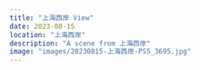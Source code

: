 ```yaml
---
title: "上海西岸 View"
date: 2023-08-15
location: "上海西岸"
description: "A scene from 上海西岸"
image: "images/20230815-上海西岸-PS5_3695.jpg"
---
```

